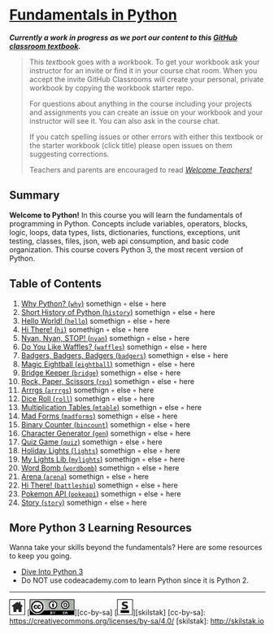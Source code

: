 # [Fundamentals in Python][work]
[work]: https://github.com/skilstak/pyfun-work/blob/gh-pages/README.md

***Currently a work in progress as we port our content to this [GitHub
classroom textbook][text-work].***

[text-work]: https://blog.skilstak.io/github-as-text-book-and-work-book-828ffada9542#.etr9ts7me

>  This *text*book goes with a *work*book. To get your workbook ask your
>  instructor for an invite or find it in your course chat room.
>  When you accept the invite GitHub Classrooms will create your 
>  personal, private workbook by copying the workbook starter repo.
> 
>  For questions about anything in the course including your projects
>  and assignments you can create an issue on your workbook and your
>  instructor will see it. You can also ask in the course chat.
> 
>  If you catch spelling issues or other errors with either this textbook
>  or the starter workbook (click title) please open issues on them
>  suggesting corrections.
>  
>  Teachers and parents are encouraged to
>  read [*Welcome Teachers!*](teachers/README.md)

## Summary
**Welcome to Python!** In this course you will learn the fundamentals
of programming in Python. Concepts include variables, operators,
blocks, logic, loops, data types, lists, dictionaries, functions,
exceptions, unit testing, classes, files, json, web api consumption,
and basic code organization. This course covers Python 3, the most
recent version of Python.

## Table of Contents
1. [Why Python? (`why`)](why/README.md)
  somethign ◦ else ◦ here
2. [Short History of Python (`history`)](history/README.md)
  somethign ◦ else ◦ here
3. [Hello World! (`hello`)](hello/README.md)
  somethign ◦ else ◦ here
4. [Hi There! (`hi`)](hi/README.md)
  somethign ◦ else ◦ here
5. [Nyan, Nyan, STOP! (`nyan`)](nyan/README.md)
  somethign ◦ else ◦ here
6. [Do You Like Waffles? (`waffles`)](waffles/README.md)
  somethign ◦ else ◦ here
7. [Badgers, Badgers, Badgers (`badgers`)](badgers/README.md)
  somethign ◦ else ◦ here
8. [Magic Eightball (`eightball`)](eightball/README.md)
  somethign ◦ else ◦ here
9. [Bridge Keeper (`bridge`)](bridge/README.md)
  somethign ◦ else ◦ here
10. [Rock, Paper, Scissors (`rps`)](rps/README.md)
  somethign ◦ else ◦ here
11. [Arrrgs (`arrrgs`)](arrrgs/README.md)
  somethign ◦ else ◦ here
12. [Dice Roll (`roll`)](roll/README.md)
  somethign ◦ else ◦ here
13. [Multiplication Tables (`mtable`)](mtable/README.md)
  somethign ◦ else ◦ here
14. [Mad Forms (`madforms`)](madforms/README.md)
  somethign ◦ else ◦ here
15. [Binary Counter (`bincount`)](bincount/README.md)
  somethign ◦ else ◦ here
16. [Character Generator (`gen`)](gen/README.md)
  somethign ◦ else ◦ here
17. [Quiz Game (`quiz`)](quiz/README.md)
  somethign ◦ else ◦ here
18. [Holiday Lights (`lights`)](lights/README.md)
  somethign ◦ else ◦ here
19. [My Lights Lib (`mylights`)](mylights/README.md)
  somethign ◦ else ◦ here
20. [Word Bomb (`wordbomb`)](wordbomb/README.md)
  somethign ◦ else ◦ here
21. [Arena (`arena`)](arena/README.md)
  somethign ◦ else ◦ here
22. [Hi There! (`battleship`)](battleship/README.md)
  somethign ◦ else ◦ here
23. [Pokemon API (`pokeapi`)](pokeapi/README.md)
  somethign ◦ else ◦ here
24. [Story (`story`)](story/README.md)
  somethign ◦ else ◦ here

## More Python 3 Learning Resources
Wanna take your skills beyond the fundamentals? Here are some
resources to keep you going.

* [Dive Into Python 3](http://www.diveintopython3.net)
* Do NOT use codeacademy.com to learn Python since it is Python 2.

---
[![home](/assets/home-bw.png)](/README.md)
[![cc-by-sa](/assets/cc-by-sa.png)][cc-by-sa]
[![skilstak](/assets/skilstak-logo-bw.png)][skilstak]
[cc-by-sa]: https://creativecommons.org/licenses/by-sa/4.0/
[skilstak]: http://skilstak.io


